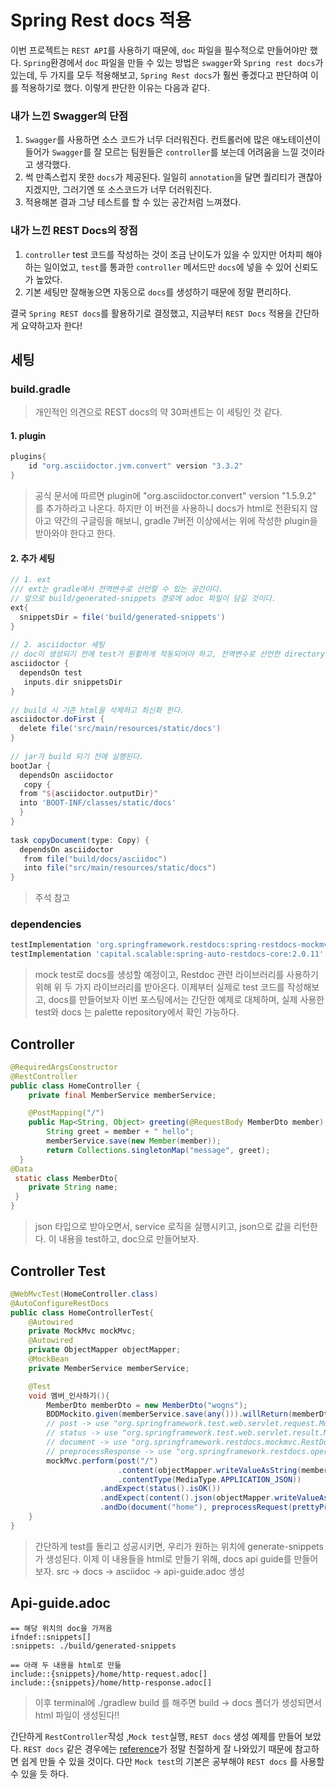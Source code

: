 # Spring Rest docs 적용
이번 프로젝트는 ```REST API```를 사용하기 때문에, ```doc``` 파일을 필수적으로 만들어야만 했다. ```Spring```환경에서 ```doc``` 파일을 만들 수 있는 방법은 ```swagger```와 ```Spring rest docs```가 있는데, 두 가지를 모두 적용해보고, ```Spring Rest docs```가 훨씬 좋겠다고 판단하여 이를 적용하기로 했다. 이렇게 판단한 이유는 다음과 같다.

### 내가 느낀 Swagger의 단점
1. ```Swagger```를 사용하면 소스 코드가 너무 더러워진다. 컨트롤러에 많은 애노테이션이 들어가 ```Swagger```를 잘 모르는 팀원들은 ```controller```를 보는데 어려움을 느낄 것이라고 생각했다.
2. 썩 만족스럽지 못한 ```docs```가 제공된다. 일일히 ```annotation```을 달면 퀄리티가 괜찮아지겠지만, 그러기엔 또 소스코드가 너무 더러워진다.
3. 적용해본 결과 그냥 테스트를 할 수 있는 공간처럼 느껴졌다. 

### 내가 느낀 REST Docs의 장점
1. ```controller``` test 코드를 작성하는 것이 조금 난이도가 있을 수 있지만 어차피 해야하는 일이었고, ```test```를 통과한 ```controller``` 메서드만 ```docs```에 넣을 수 있어 신뢰도가 높았다.
2. 기본 세팅만 잘해놓으면 자동으로 ```docs```를 생성하기 때문에 정말 편리하다.

결국 ```Spring REST docs```를 활용하기로 결정했고, 지금부터 ```REST Docs``` 적용을 간단하게 요약하고자 한다!

## 세팅
### build.gradle
> 개인적인 의견으로 REST docs의 약 30퍼센트는 이 세팅인 것 같다.
#### 1. plugin
```groovy
plugins{
	id "org.asciidoctor.jvm.convert" version "3.3.2"
}
```
> 공식 문서에 따르면 plugin에 "org.asciidoctor.convert" version "1.5.9.2" 를 추가하라고 나온다. 하지만 이 버전을 사용하니 docs가 html로 전환되지 않아고 약간의 구글링을 해보니, gradle 7버전 이상에서는 위에 작성한 plugin을 받아와야 한다고 한다.

#### 2. 추가 세팅
```groovy
// 1. ext
/// ext는 gradle에서 전역변수로 선언할 수 있는 공간이다.
// 앞으로 build/generated-snippets 경로에 adoc 파일이 담길 것이다.
ext{  
  snippetsDir = file('build/generated-snippets')  
}  
  
// 2. asciidoctor 세팅
// doc이 생성되기 전에 test가 원활하게 작동되어야 하고, 전역변수로 선언한 directory에 담긴다.  
asciidoctor {  
  dependsOn test  
   inputs.dir snippetsDir  
}  
  
// build 시 기존 html을 삭제하고 최신화 한다. 
asciidoctor.doFirst {  
  delete file('src/main/resources/static/docs')  
}  
  
// jar가 build 되기 전에 실행된다.
bootJar {  
  dependsOn asciidoctor  
   copy {  
  from "${asciidoctor.outputDir}"  
  into 'BOOT-INF/classes/static/docs'  
  }  
}  
  
task copyDocument(type: Copy) {  
  dependsOn asciidoctor  
   from file("build/docs/asciidoc")  
   into file("src/main/resources/static/docs")  
}
```
> 주석 참고

### dependencies
```groovy
testImplementation 'org.springframework.restdocs:spring-restdocs-mockmvc'  
testImplementation 'capital.scalable:spring-auto-restdocs-core:2.0.11'
```
> mock test로 docs를 생성할 예정이고, Restdoc 관련 라이브러리를 사용하기 위해 위 두 가지 라이브러리를 받아온다.
> 이제부터 실제로 test 코드를 작성해보고, docs를 만들어보자 이번 포스팅에서는 간단한 예제로 대체하며, 실제 사용한 test와 docs 는 palette repository에서 확인 가능하다.

## Controller
```java
@RequiredArgsConstructor
@RestController  
public class HomeController {  
	private final MemberService memberService;

    @PostMapping("/")  
    public Map<String, Object> greeting(@RequestBody MemberDto member) {
	    String greet = member + " hello";  
	    memberService.save(new Member(member));
        return Collections.singletonMap("message", greet);  
  }
@Data
 static class MemberDto{
	private String name;
 }  
}
```
> json 타입으로 받아오면서, service 로직을 실행시키고, json으로 값을 리턴한다. 이 내용을 test하고, doc으로 만들어보자.

## Controller Test
```java
@WebMvcTest(HomeController.class)
@AutoConfigureRestDocs
public class HomeControllerTest{
	@Autowired
	private MockMvc mockMvc;
	@Autowired
	private ObjectMapper objectMapper;
	@MockBean 
	private MemberService memberService;

	@Test
	void 멤버_인사하기(){
		MemberDto memberDto = new MemberDto("wogns");
		BDDMockito.given(memberService.save(any())).willReturn(memberDto);
		// post -> use "org.springframework.test.web.servlet.request.MockMvcRequestBuilders"
		// status -> use "org.springframework.test.web.servlet.result.MockMvcResultMatchers;"
		// document -> use "org.springframework.restdocs.mockmvc.RestDocumentationRequestBuilders"
		// preprocessResponse -> use "org.springframework.restdocs.operation.preprocess.Preprocessors"
		mockMvc.perform(post("/")
						.content(objectMapper.writeValueAsString(memberDto))
						.contentType(MediaType.APPLICATION_JSON))
					.andExpect(status().isOK())
					.andExpect(content().json(objectMapper.writeValueAsString("{\"message\":\"wogns hello\"}")))
					.andDo(document("home"), preprocessRequest(prettyPrint()), preprocessResponse(prettyPrint()));
	}
}
```
> 간단하게 test를 돌리고 성공시키면, 우리가 원하는 위치에 generate-snippets가 생성된다. 이제 이 내용들을 html로 만들기 위해, docs api guide를 만들어보자. src -> docs -> asciidoc -> api-guide.adoc 생성

## Api-guide.adoc
```adoc
== 해당 위치의 doc을 가져옴
ifndef::snippets[]  
:snippets: ./build/generated-snippets

== 아래 두 내용을 html로 만듦
include::{snippets}/home/http-request.adoc[] 
include::{snippets}/home/http-response.adoc[]
```
> 이후 terminal에 ./gradlew build 를 해주면 build -> docs 폴더가 생성되면서 html 파일이 생성된다!!

간단하게 ```RestController```작성 ,```Mock test```실행, ```REST docs``` 생성 예제를 만들어 보았다. ```REST docs``` 같은 경우에는 [reference](https://docs.spring.io/spring-restdocs/docs/current/reference/html5/)가 정말 친절하게 잘 나와있기 때문에 참고하면 쉽게 만들 수 있을 것이다. 다만 ```Mock test```의 기본은 공부해야 ```REST docs``` 를 사용할 수 있을 듯 하다.
